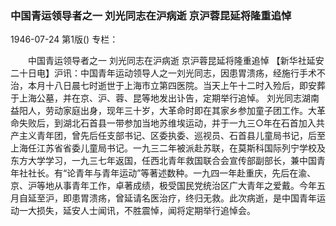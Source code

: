 ### 中国青运领导者之一  刘光同志在沪病逝  京沪蓉昆延将隆重追悼

1946-07-24
第1版()
专栏：

　　中国青运领导者之一  刘光同志在沪病逝
    京沪蓉昆延将隆重追悼
    【新华社延安二十日电】沪讯：中国青年运动领导人之一刘光同志，因患胃溃疡，经施行手术不治，本月十八日晨七时逝世于上海市立第四医院。当天上午十二时入殓后，即安葬于上海公墓，并在京、沪、蓉、昆等地发出讣告，定期举行追悼。
    刘光同志湖南益阳人，劳动家庭出身，现年三十岁，大革命时即在其家乡参加童子团工作。大革命失败后，到湖北石首县一带参加当地苏维埃运动，并于一九三○年在石首加入共产主义青年团，曾先后任支部书记、区委执委、巡视员、石首县儿童局书记，后至上海任江苏省省委儿童局书记。一九三二年被派赴苏联，在莫斯科国际列宁学校及东方大学学习，一九三七年返国，任西北青年救国联合会宣传部副部长，兼中国青年社社长。有“论青年与青年运动”等著述数种。一九四一年赴重庆，先后在渝、京、沪等地从事青年工作，卓著成绩，极受国民党统治区广大青年之爱戴。今年五月自延至沪，即患胃溃疡，曾延请名医治疗，终归无救。此次病逝，是中国青年运动一大损失，延安人士闻讯，不胜震悼，闻将定期举行追悼会。

